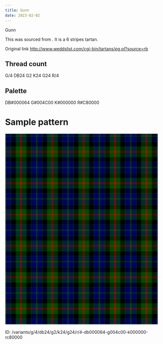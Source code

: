 ```yaml
---
title: Gunn
date: 2023-02-02
---
```

Gunn

This was sourced from <no value>.  It is a 6 stripes tartan.

Original link http://www.weddslist.com/cgi-bin/tartans/pg.pl?source=rb

## Thread count
G/4 DB24 G2 K24 G24 R/4

## Palette
DB#000064 G#004C00 K#000000 R#C80000

# Sample pattern

![Tartan detail](tartan.png "G/4 DB24 G2 K24 G24 R/4 tartan")

ID: /variants/g/4/db24/g2/k24/g24/r/4-db000064-g004c00-k000000-rc80000